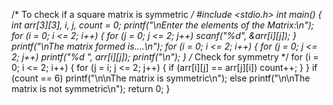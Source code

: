 /* To check if a square matrix is symmetric */
#include <stdio.h>
int main()
{
    int arr[3][3], i, j, count = 0;
    printf("\nEnter the elements of the Matrix:\n");
    for (i = 0; i <= 2; i++)
    {
        for (j = 0; j <= 2; j++)
            scanf("%d", &arr[i][j]);
    }
    printf("\nThe matrix formed is....\n");
    for (i = 0; i <= 2; i++)
    {
        for (j = 0; j <= 2; j++)
            printf("%d ", arr[i][j]);
        printf("\n");
    }
    /* Check for symmetry */
    for (i = 0; i <= 2; i++)
    {
        for (j = i; j <= 2; j++)
        {
            if (arr[i][j] == arr[j][i])
                count++;
        }
    }
    if (count == 6)
        printf("\n\nThe matrix is symmetric\n");
    else
        printf("\n\nThe matrix is not symmetric\n");
    return 0;
}

